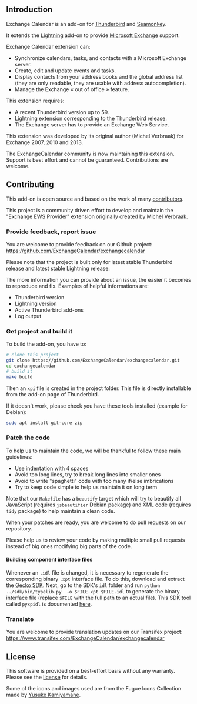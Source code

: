 ## Introduction

Exchange Calendar is an add-on for [Thunderbird](https://mozilla.org/thunderbird)
and [Seamonkey](https://www.seamonkey-project.org/).

It extends the [Lightning](https://addons.mozilla.org/thunderbird/addon/lightning/) add-on to provide
[Microsoft Exchange](http://microsoft.com/exchange) support.

Exchange Calendar extension can:
  * Synchronize calendars, tasks, and contacts with a Microsoft Exchange server.
  * Create, edit and update events and tasks.
  * Display contacts from your address books and the global address list
    (they are only readable, they are usable with address autocompletion).
  * Manage the Exchange « out of office » feature.

This extension requires:
  * A recent Thunderbird version up to 59.
  * Lightning extension corresponding to the Thunderbird release.
  * The Exchange server has to provide an Exchange Web Service.

This extension was developed by its original author (Michel Verbraak) for
Exchange 2007, 2010 and 2013.

The ExchangeCalendar community is now maintaining this extension. Support is
best effort and cannot be guaranteed. Contributions are welcome.

## Contributing

This add-on is open source and based on the work of many
[contributors](https://github.com/ExchangeCalendar/exchangecalendar/graphs/contributors).

This project is a community driven effort to develop and maintain the
"Exchange EWS Provider" extension originally created by Michel Verbraak.

### Provide feedback, report issue

You are welcome to provide feedback on our Github project:
https://github.com/ExchangeCalendar/exchangecalendar

Please note that the project is built only for latest stable Thunderbird release
and latest stable Lightning release.

The more information you can provide about an issue, the easier it becomes to
reproduce and fix. Examples of helpful informations are:
  * Thunderbird version
  * Lightning version
  * Active Thunderbird add-ons
  * Log output

### Get project and build it

To build the add-on, you have to:
```bash
# clone this project
git clone https://github.com/ExchangeCalendar/exchangecalendar.git
cd exchangecalendar
# build it
make build
```
Then an `xpi` file is created in the project folder.
This file is directly installable from the add-on page of Thunderbird.

If it doesn't work, please check you have these tools installed (example for
Debian):
```bash
sudo apt install git-core zip
```

### Patch the code

To help us to maintain the code, we will be thankful to follow these main
guidelines:

* Use indentation with 4 spaces
* Avoid too long lines, try to break long lines into smaller ones
* Avoid to write "spaghetti" code with too many if/else imbrications
* Try to keep code simple to help us maintain it on long term

Note that our `Makefile` has a `beautify` target which will try to beautify
all JavaScript (requires `jsbeautifier` Debian package) and XML code
(requires `tidy` package) to help maintain a clean code.

When your patches are ready, you are welcome to do pull requests on our
repository.

Please help us to review your code by making multiple small pull
requests instead of big ones modifying big parts of the code.

#### Building component interface files

Whenever an `.idl` file is changed, it is necessary to regenerate the
corresponding binary `.xpt` interface file. To
do this, download and extract the 
[Gecko SDK](https://developer.mozilla.org/en-US/docs/Mozilla/Tech/XPCOM/Guide/Creating_components/Setting_up_the_Gecko_SDK).
Next, go to the SDK's `idl` folder and run `python ../sdk/bin/typelib.py 
-o $FILE.xpt $FILE.idl` to generate the binary interface file (replace 
`$FILE` with the full path to an actual file). This SDK tool called 
`pyxpidl` is documented 
[here](https://developer.mozilla.org/en-US/docs/Mozilla/XPIDL/pyxpidl).

### Translate

You are welcome to provide translation updates on our Transifex project:
https://www.transifex.com/ExchangeCalendar/exchangecalendar

## License

This software is provided on a best-effort basis without any warranty.
Please see the [license](http://www.gnu.org/licenses/gpl.html)
for details.

Some of the icons and images used are from the Fugue Icons Collection made
by [Yusuke Kamiyamane](http://p.yusukekamiyamane.com/).
